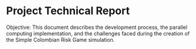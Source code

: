 Project Technical Report
========================

Objective:
This document describes the development process, the parallel computing implementation, and the challenges faced during the creation of the Simple Colombian Risk Game simulation.
